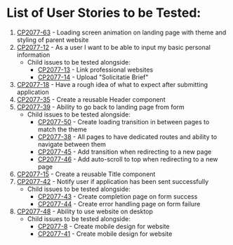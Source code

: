 # List of User Stories to be Tested:

1. [CP2077-63](https://xr-vision.atlassian.net/browse/CP2077-63) - Loading screen animation on landing page with theme and styling of parent website
2. [CP2077-12](https://xr-vision.atlassian.net/browse/CP2077-12) - As a user I want to be able to input my basic personal information
   - Child issues to be tested alongside:
     - [CP2077-13](https://xr-vision.atlassian.net/browse/CP2077-13) - Link professional websites
     - [CP2077-14](https://xr-vision.atlassian.net/browse/CP2077-14) - Upload "Solicitatie Brief"
3. [CP2077-18](https://xr-vision.atlassian.net/browse/CP2077-18) - Have a rough idea of what to expect after submitting application
4. [CP2077-35](https://xr-vision.atlassian.net/browse/CP2077-35) - Create a reusable Header component
5. [CP2077-39](https://xr-vision.atlassian.net/browse/CP2077-39) - Ability to go back to landing page from form
   - Child issues to be tested alongside:
     - [CP2077-50](https://xr-vision.atlassian.net/browse/CP2077-50) - Create loading transition in between pages to match the theme
     - [CP2077-38](https://xr-vision.atlassian.net/browse/CP2077-38) - All pages to have dedicated routes and ability to navigate between them
     - [CP2077-45](https://xr-vision.atlassian.net/browse/CP2077-45) - Add transition when redirecting to a new page
     - [CP2077-46](https://xr-vision.atlassian.net/browse/CP2077-46) - Add auto-scroll to top when redirecting to a new page
6. [CP2077-15](https://xr-vision.atlassian.net/browse/CP2077-15) - Create a reusable Title component
7. [CP2077-42](https://xr-vision.atlassian.net/browse/CP2077-42) - Notify user if application has been sent successfully
   - Child issues to be tested alongside:
     - [CP2077-43](https://xr-vision.atlassian.net/browse/CP2077-43) - Create completion page on form success
     - [CP2077-44](https://xr-vision.atlassian.net/browse/CP2077-44) - Create error handling page on form failure
8. [CP2077-48](https://xr-vision.atlassian.net/browse/CP2077-48) - Ability to use website on desktop
   - Child issues to be tested alongside:
     - [CP2077-8](https://xr-vision.atlassian.net/browse/CP2077-8) - Create mobile design for website
     - [CP2077-41](https://xr-vision.atlassian.net/browse/CP2077-41) - Create mobile design for website
